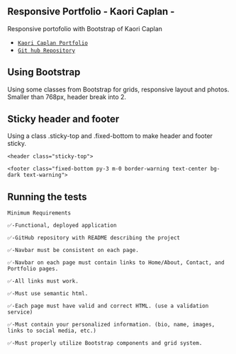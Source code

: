 ## Responsive Portfolio - Kaori Caplan -

Responsive portofolio with Bootstrap of Kaori Caplan

- [`Kaori Caplan Portfolio`](https://kao-ring.github.io/Responsive-Portfolio-w-Bootstrap/)
- [`Git hub Repository`](https://github.com/kao-ring/Responsive-Portfolio-w-Bootstrap)

## Using Bootstrap

Using some classes from Bootstrap for grids, responsive layout and photos.
Smaller than 768px, header break into 2.

## Sticky header and footer

Using a class .sticky-top and .fixed-bottom to make header and footer sticky.

```
<header class="sticky-top">
```

```
<footer class="fixed-bottom py-3 m-0 border-warning text-center bg-dark text-warning">
```

## Running the tests

```
Minimum Requirements

✅-Functional, deployed application

✅-GitHub repository with README describing the project

✅-Navbar must be consistent on each page.

✅-Navbar on each page must contain links to Home/About, Contact, and Portfolio pages.

✅-All links must work.

✅-Must use semantic html.

✅-Each page must have valid and correct HTML. (use a validation service)

✅-Must contain your personalized information. (bio, name, images, links to social media, etc.)

✅-Must properly utilize Bootstrap components and grid system.
```
